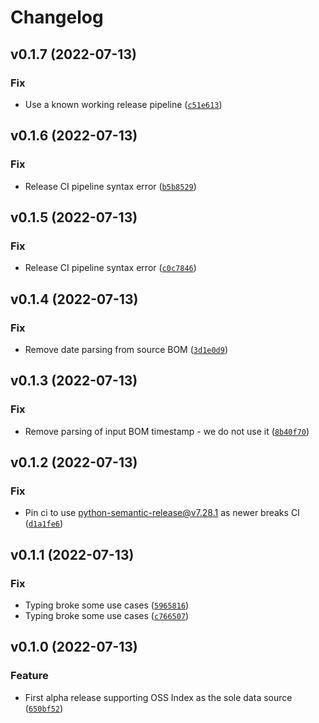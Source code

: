 # Changelog

<!--next-version-placeholder-->

## v0.1.7 (2022-07-13)
### Fix
* Use a known working release pipeline ([`c51e613`](https://github.com/madpah/vexy/commit/c51e6132f5a653385486eda5efa54faece7719e7))

## v0.1.6 (2022-07-13)
### Fix
* Release CI pipeline syntax error ([`b5b8529`](https://github.com/madpah/vexy/commit/b5b852955810082009a7c308f91d4a1284aa6368))

## v0.1.5 (2022-07-13)
### Fix
* Release CI pipeline syntax error ([`c0c7846`](https://github.com/madpah/vexy/commit/c0c78461c2e288825214640300917edfe24cb04f))

## v0.1.4 (2022-07-13)
### Fix
* Remove date parsing from source BOM ([`3d1e0d9`](https://github.com/madpah/vexy/commit/3d1e0d94917df6b4b32da06900c846e771720689))

## v0.1.3 (2022-07-13)
### Fix
* Remove parsing of input BOM timestamp - we do not use it ([`8b40f70`](https://github.com/madpah/vexy/commit/8b40f70487f20c4e21f72ed329330226082a31f3))

## v0.1.2 (2022-07-13)
### Fix
* Pin ci to use python-semantic-release@v7.28.1 as newer breaks CI ([`d1a1fe6`](https://github.com/madpah/vexy/commit/d1a1fe6f221fc9f557828188613c0e329a19a881))

## v0.1.1 (2022-07-13)
### Fix
* Typing broke some use cases ([`5965816`](https://github.com/madpah/vexy/commit/59658165a2789b59d93a0e3844b35b5c5fe303dd))
* Typing broke some use cases ([`c766507`](https://github.com/madpah/vexy/commit/c766507bcc5a84f61b7371ba8dd1bc51526a0a77))

## v0.1.0 (2022-07-13)
### Feature
* First alpha release supporting OSS Index as the sole data source ([`650bf52`](https://github.com/madpah/vexy/commit/650bf521675524d7869ebc1b8d0ccc0d2175aab7))